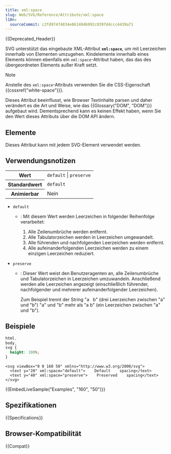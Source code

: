 ```yaml
---
title: xml:space
slug: Web/SVG/Reference/Attribute/xml:space
l10n:
  sourceCommit: c2fd97474834e061404b992c8397d4ccc4439a71
---
```


{{Deprecated_Header}}

SVG unterstützt das eingebaute XML-Attribut **`xml:space`**, um mit Leerzeichen innerhalb von Elementen umzugehen. Kindelemente innerhalb eines Elements können ebenfalls ein `xml:space`-Attribut haben, das das des übergeordneten Elements außer Kraft setzt.

> [!NOTE]
> Anstelle des `xml:space`-Attributs verwenden Sie die CSS-Eigenschaft {{cssxref("white-space")}}.

Dieses Attribut beeinflusst, wie Browser Textinhalte parsen und daher verändert es die Art und Weise, wie das {{Glossary("DOM", "DOM")}} aufgebaut wird. Dementsprechend kann es keinen Effekt haben, wenn Sie den Wert dieses Attributs über die DOM API ändern.

## Elemente

Dieses Attribut kann mit jedem SVG-Element verwendet werden.

## Verwendungsnotizen

<table class="properties">
  <tbody>
    <tr>
      <th scope="row">Wert</th>
      <td><code>default</code> | <code>preserve</code></td>
    </tr>
    <tr>
      <th scope="row">Standardwert</th>
      <td><code>default</code></td>
    </tr>
    <tr>
      <th scope="row">Animierbar</th>
      <td>Nein</td>
    </tr>
  </tbody>
</table>

- `default`

  - : Mit diesem Wert werden Leerzeichen in folgender Reihenfolge verarbeitet:

    1. Alle Zeilenumbrüche werden entfernt.
    2. Alle Tabulatorzeichen werden in Leerzeichen umgewandelt.
    3. Alle führenden und nachfolgenden Leerzeichen werden entfernt.
    4. Alle aufeinanderfolgenden Leerzeichen werden zu einem einzigen Leerzeichen reduziert.

- `preserve`

  - : Dieser Wert weist den Benutzeragenten an, alle Zeilenumbrüche und Tabulatorzeichen in Leerzeichen umzuwandeln. Anschließend werden alle Leerzeichen angezeigt (einschließlich führender, nachfolgender und mehrerer aufeinanderfolgender Leerzeichen).

    Zum Beispiel trennt der String "a&nbsp;&nbsp;&nbsp;b" (drei Leerzeichen zwischen "a" und "b") "a" und "b" mehr als "a b" (ein Leerzeichen zwischen "a" und "b").

## Beispiele

```css hidden
html,
body,
svg {
  height: 100%;
}
```

```html-nolint
<svg viewBox="0 0 160 50" xmlns="http://www.w3.org/2000/svg">
  <text y="20" xml:space="default">    Default    spacing</text>
  <text y="40" xml:space="preserve">    Preserved    spacing</text>
</svg>
```

{{EmbedLiveSample("Examples", "160", "50")}}

## Spezifikationen

{{Specifications}}

## Browser-Kompatibilität

{{Compat}}
